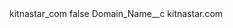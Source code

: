 <?xml version="1.0" encoding="UTF-8"?>
<CustomMetadata xmlns="http://soap.sforce.com/2006/04/metadata" xmlns:xsi="http://www.w3.org/2001/XMLSchema-instance" xmlns:xsd="http://www.w3.org/2001/XMLSchema">
    <label>kitnastar_com</label>
    <protected>false</protected>
    <values>
        <field>Domain_Name__c</field>
        <value xsi:type="xsd:string">kitnastar.com</value>
    </values>
</CustomMetadata>
